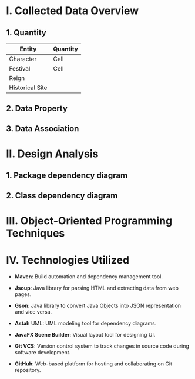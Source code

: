 # I. Collected Data Overview

## 1. Quantity

Entity | Quantity |
-------- | -------- |
Character | Cell |
Festival | Cell |
Reign |  |
Historical Site |  |

## 2. Data Property

## 3. Data Association

# II. Design Analysis

## 1. Package dependency diagram

## 2. Class dependency diagram

# III. Object-Oriented Programming Techniques

# IV. Technologies Utilized

- **Maven**: Build automation and dependency management tool.

- **Jsoup**: Java library for parsing HTML and extracting data from web pages.

- **Gson**: Java library to convert Java Objects into JSON representation and vice versa.

- **Astah** UML: UML modeling tool for dependency diagrams.

- **JavaFX Scene Builder**: Visual layout tool for designing UI.

- **Git VCS**: Version control system to track changes in source code during software development.

- **GitHub**: Web-based platform for hosting and collaborating on Git repository.
